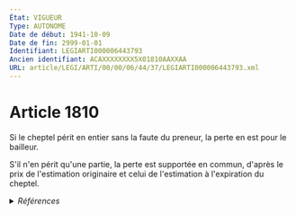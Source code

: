 ```yaml
---
État: VIGUEUR
Type: AUTONOME
Date de début: 1941-10-09
Date de fin: 2999-01-01
Identifiant: LEGIARTI000006443793
Ancien identifiant: ACAXXXXXXXX5X01810AAXXAA
URL: article/LEGI/ARTI/00/00/06/44/37/LEGIARTI000006443793.xml
---
```


<h1>Article 1810</h1>

Si le cheptel périt en entier sans la faute du preneur, la perte en est pour le
bailleur.<br />

S'il n'en périt qu'une partie, la perte est supportée en commun, d'après le prix
de l'estimation originaire et celui de l'estimation à l'expiration du cheptel.


<details>
  <summary><em>Références</em></summary>

  <h2>Références faites par l'article</h2>
  
  <ul>
    <li>
      CODIFICATION source Loi 1804-03-07
    </li>
    <li>
      CREATION source Loi 1804-03-07 promulguée le 17 mars 1804
    </li>
  </ul>
</details>
